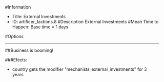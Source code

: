 #Information
 - Title: External Investments
 - ID: artificer_factions.8
#Description
External Investments
#Mean Time to Happen:
Base time = 1 days

#Options

___
##Business is booming!

###Efects:<ul><li>country gets the modifier "mechanists_external_investments" for 3 years</li></ul>
